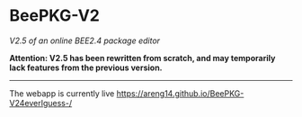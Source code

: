 # BeePKG-V2
*V2.5 of an online BEE2.4 package editor*

**Attention: V2.5 has been rewritten from scratch, and may temporarily lack features from the previous version.**

---
The webapp is currently live https://areng14.github.io/BeePKG-V24everIguess-/

